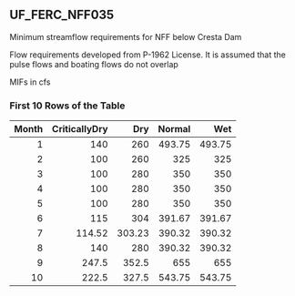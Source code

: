## UF_FERC_NFF035
Minimum streamflow requirements for NFF below Cresta Dam

Flow requirements developed from P-1962 License. It is assumed that the pulse flows and boating flows do not overlap

MIFs in cfs

### First 10 Rows of the Table
|   Month |   CriticallyDry |    Dry |   Normal |    Wet |
|--------:|----------------:|-------:|---------:|-------:|
|       1 |          140    | 260    |   493.75 | 493.75 |
|       2 |          100    | 260    |   325    | 325    |
|       3 |          100    | 280    |   350    | 350    |
|       4 |          100    | 280    |   350    | 350    |
|       5 |          100    | 280    |   350    | 350    |
|       6 |          115    | 304    |   391.67 | 391.67 |
|       7 |          114.52 | 303.23 |   390.32 | 390.32 |
|       8 |          140    | 280    |   390.32 | 390.32 |
|       9 |          247.5  | 352.5  |   655    | 655    |
|      10 |          222.5  | 327.5  |   543.75 | 543.75 |